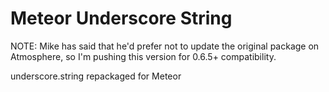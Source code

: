 # Meteor Underscore String

NOTE: Mike has said that he'd prefer not to update the original package on Atmosphere, so I'm pushing this version for 0.6.5+ compatibility.

underscore.string repackaged for Meteor
